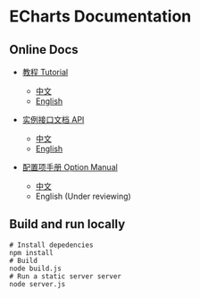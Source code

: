 # ECharts Documentation

## Online Docs

+ [教程 Tutorial](http://echarts.baidu.com/tutorial.html)
    + [中文](http://echarts.baidu.com/tutorial.html)
    + [English](http://ecomfe.github.io/echarts-doc/public/tutorial-en.html)

+ [实例接口文档 API](http://echarts.baidu.com/api.html)
    + [中文](http://echarts.baidu.com/api.html)
    + [English](http://ecomfe.github.io/echarts-doc/public/api-en.html)

+ [配置项手册 Option Manual](http://echarts.baidu.com/option.html)
    + [中文](http://echarts.baidu.com/option.html)
    + English (Under reviewing)


## Build and run locally

```shell
# Install depedencies
npm install
# Build
node build.js
# Run a static server server
node server.js
```
